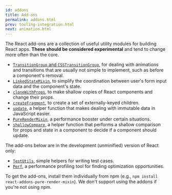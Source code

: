 ```yaml
---
id: addons
title: Add-ons
permalink: addons.html
prev: tooling-integration.html
next: animation.html
---
```


The React add-ons are a collection of useful utility modules for building React apps. **These should be considered experimental** and tend to change more often than the core.

- [`TransitionGroup` and `CSSTransitionGroup`](animation.html), for dealing with animations and transitions that are usually not simple to implement, such as before a component's removal.
- [`LinkedStateMixin`](two-way-binding-helpers.html), to simplify the coordination between user's form input data and the component's state.
- [`cloneWithProps`](clone-with-props.html), to make shallow copies of React components and change their props.
- [`createFragment`](create-fragment.html), to create a set of externally-keyed children.
- [`update`](update.html), a helper function that makes dealing with immutable data in JavaScript easier.
- [`PureRenderMixin`](pure-render-mixin.html), a performance booster under certain situations.
- [`shallowCompare`](shallow-compare.html), a helper function that performs a shallow comparison for props and state in a component to decide if a component should update.

The add-ons below are in the development (unminified) version of React only:

- [`TestUtils`](test-utils.html), simple helpers for writing test cases.
- [`Perf`](perf.html), a performance profiling tool for finding optimization opportunities.

To get the add-ons, install them individually from npm (e.g., `npm install react-addons-pure-render-mixin`). We don't support using the addons if you're not using npm.
